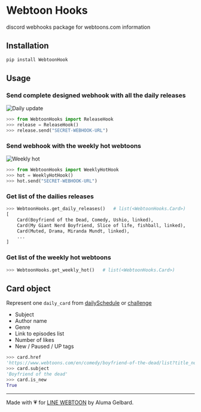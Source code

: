 # Webtoon Hooks
discord webhooks package for webtoons.com information

## Installation
```bash
pip install WebtoonHook
```

## Usage
### Send complete designed webhook with all the daily releases
![Daily update](https://i.imgur.com/8oTTnhj.png)
```python
>>> from WebtoonHooks import ReleaseHook
>>> release = ReleaseHook()
>>> release.send("SECRET-WEBHOOK-URL")
```

### Send webhook with the weekly hot webtoons
![Weekly hot](https://i.imgur.com/akcHpKp.png)
```python
>>> from WebtoonHooks import WeeklyHotHook
>>> hot = WeeklyHotHook()
>>> hot.send("SECRET-WEBHOOK-URL")
```

### Get list of the dailies releases
```python
>>> WebtoonHooks.get_daily_releases()   # list(<WebtoonHooks.Card>)
[
    Card(Boyfriend of the Dead, Comedy, Ushio, linked),
    Card(My Giant Nerd Boyfriend, Slice of life, fishball, linked),
    Card(Muted, Drama, Miranda Mundt, linked),
    ...
]
```

### Get list of the weekly hot webtoons
```python
>>> WebtoonHooks.get_weekly_hot()   # list(<WebtoonHooks.Card>)
```

## Card object
Represent one `daily_card` from [dailySchedule](https://www.webtoons.com/en/dailySchedule) or [challenge](https://webtoons.com/en/challenge)
* Subject
* Author name
* Genre
* Link to episodes list
* Number of likes
* New / Paused / UP tags
```python
>>> card.href
'https://www.webtoons.com/en/comedy/boyfriend-of-the-dead/list?title_no=1102'
>>> card.subject
'Boyfriend of the dead'
>>> card.is_new
True
```

----
Made with 💗 for [LINE WEBTOON](https://discord.gg/RB53Z3) by Aluma Gelbard.
